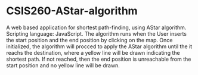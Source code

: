 # CSIS260-AStar-algorithm
A web based application for shortest path-finding, using AStar algorithm.
Scripting language: JavaScript.
The algorithm runs when the User inserts the start position and the end position by clicking on the map.
Once initialized, the algorithm will procced to apply the AStar algorithm until the it reachs the destination, 
where a yellow line will be drawn indicating the shortest path.
If not reached, then the end position is unreachable from the start position and no yellow line will be drawn.
